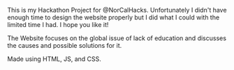 This is my Hackathon Project for @NorCalHacks. Unfortunately I didn't have enough time to design the website properly but I did what I could with the limited time I had. I hope you like it!

The Website focuses on the global issue of lack of education and discusses the causes and possible solutions for it.

Made using HTML, JS, and CSS.